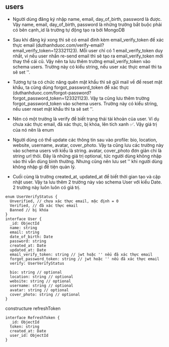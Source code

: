 ## users

- Người dùng đăng ký nhập name, email, day_of_birth, password là được. Vậy name, email, day_of_birth, password là những trường bắt buộc phải có bên cạnh_id là trường tự động tạo ra bởi MongoDB

- Sau khi đăng ký xong thì sẽ có email đính kèm email_verify_token để xác thực email (duthanhduoc.com/verify-email?email_verify_token=123321123). Mỗi user chỉ có 1 email_verify_token duy nhất, vì nếu user nhấn re-send email thì sẽ tạo ra email_verify_token mới thay thế cái cũ. Vậy nên ta lưu thêm trường email_verify_token vào schema users. Trường này có kiểu string, nếu user xác thực email thì ta sẽ set ''.

- Tương tự ta có chức năng quên mật khẩu thì sẽ gửi mail về để reset mật khẩu, ta cũng dùng forgot_password_token để xác thực (duthanhduoc.com/forgot-password?forgot_password_token=123321123). Vậy ta cũng lưu thêm trường forgot_password_token vào schema users. Trường này có kiểu string, nếu user reset mật khẩu thì ta sẽ set ''.

- Nên có một trường là verify để biết trạng thái tài khoản của user. Ví dụ chưa xác thực email, đã xác thực, bị khóa, lên tích xanh ✅. Vậy giá trị của nó nên là enum

- Người dùng có thể update các thông tin sau vào profile: bio, location, website, username, avatar, cover_photo. Vậy ta cũng lưu các trường này vào schema users với kiểu là string. avatar, cover_photo đơn giản chi là string url thôi. Đây là những giá trị optional, tức người dùng không nhập vào thì vẫn dùng bình thường. Nhưng cũng nên lưu set '' khi người dùng không nhập gì để tiện quản lý.

- Cuối cùng là trường created_at, updated_at để biết thời gian tạo và cập nhật user. Vậy ta lưu thêm 2 trường này vào schema User với kiểu Date. 2 trường này luôn luôn có giá trị.

```JS
enum UserVerifyStatus {
  Unverified, // chưa xác thực email, mặc định = 0
  Verified, // đã xác thực email
  Banned // bị khóa
}
interface User {
  _id: ObjectId
  name: string
  email: string
  date_of_birth: Date
  password: string
  created_at: Date
  updated_at: Date
  email_verify_token: string // jwt hoặc '' nếu đã xác thực email
  forgot_password_token: string // jwt hoặc '' nếu đã xác thực email
  verify: UserVerifyStatus

  bio: string // optional
  location: string // optional
  website: string // optional
  username: string // optional
  avatar: string // optional
  cover_photo: string // optional
}
```

constructure refreshToken

```JS
interface RefreshToken {
  _id: ObjectId
  token: string
  created_at: Date
  user_id: ObjectId
}
```
